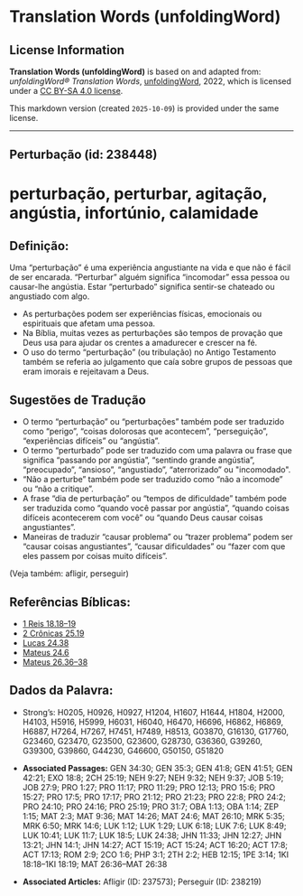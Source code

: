 # Translation Words (unfoldingWord)

## License Information

**Translation Words (unfoldingWord)** is based on and adapted from: _unfoldingWord® Translation Words_, [unfoldingWord](https://unfoldingword.org/utw), 2022, which is licensed under a [CC BY-SA 4.0 license](https://creativecommons.org/licenses/by-sa/4.0/legalcode.en).

This markdown version (created `2025-10-09`) is provided under the same license.



--------------------------------

## Perturbação (id: 238448)

perturbação, perturbar, agitação, angústia, infortúnio, calamidade
==================================================================

Definição:
----------

Uma “perturbação” é uma experiência angustiante na vida e que não é fácil de ser encarada. “Perturbar” alguém significa “incomodar” essa pessoa ou causar\-lhe angústia. Estar “perturbado” significa sentir\-se chateado ou angustiado com algo.

* As perturbações podem ser experiências físicas, emocionais ou espirituais que afetam uma pessoa.
* Na Bíblia, muitas vezes as perturbações são tempos de provação que Deus usa para ajudar os crentes a amadurecer e crescer na fé.
* O uso do termo “perturbação” (ou tribulação) no Antigo Testamento também se referia ao julgamento que caía sobre grupos de pessoas que eram imorais e rejeitavam a Deus.

Sugestões de Tradução
---------------------

* O termo “perturbação” ou “perturbações” também pode ser traduzido como “perigo”, “coisas dolorosas que acontecem”, “perseguição”, “experiências difíceis” ou “angústia”.
* O termo “perturbado” pode ser traduzido com uma palavra ou frase que significa “passando por angústia”, “sentindo grande angústia”, “preocupado”, “ansioso”, “angustiado”, “aterrorizado” ou "incomodado".
* “Não a perturbe” também pode ser traduzido como “não a incomode” ou “não a critique”.
* A frase “dia de perturbação” ou “tempos de dificuldade” também pode ser traduzida como “quando você passar por angústia”, “quando coisas difíceis acontecerem com você” ou “quando Deus causar coisas angustiantes”.
* Maneiras de traduzir “causar problema” ou “trazer problema” podem ser “causar coisas angustiantes”, “causar dificuldades” ou “fazer com que eles passem por coisas muito difíceis”.

(Veja também: afligir, perseguir)

Referências Bíblicas:
---------------------

* [1 Reis 18\.18–19](https://ref.ly/1Kgs18:18-1Kgs18:19)
* [2 Crônicas 25\.19](https://ref.ly/2Chr25:19)
* [Lucas 24\.38](https://ref.ly/Luke24:38)
* [Mateus 24\.6](https://ref.ly/Matt24:6)
* [Mateus 26\.36–38](https://ref.ly/Matt26:36-Matt26:38)

Dados da Palavra:
-----------------

* Strong’s: H0205, H0926, H0927, H1204, H1607, H1644, H1804, H2000, H4103, H5916, H5999, H6031, H6040, H6470, H6696, H6862, H6869, H6887, H7264, H7267, H7451, H7489, H8513, G03870, G16130, G17760, G23460, G23470, G23500, G23600, G28730, G36360, G39260, G39300, G39860, G44230, G46600, G50150, G51820

* **Associated Passages:** GEN 34:30; GEN 35:3; GEN 41:8; GEN 41:51; GEN 42:21; EXO 18:8; 2CH 25:19; NEH 9:27; NEH 9:32; NEH 9:37; JOB 5:19; JOB 27:9; PRO 1:27; PRO 11:17; PRO 11:29; PRO 12:13; PRO 15:6; PRO 15:27; PRO 17:5; PRO 17:17; PRO 21:12; PRO 21:23; PRO 22:8; PRO 24:2; PRO 24:10; PRO 24:16; PRO 25:19; PRO 31:7; OBA 1:13; OBA 1:14; ZEP 1:15; MAT 2:3; MAT 9:36; MAT 14:26; MAT 24:6; MAT 26:10; MRK 5:35; MRK 6:50; MRK 14:6; LUK 1:12; LUK 1:29; LUK 6:18; LUK 7:6; LUK 8:49; LUK 10:41; LUK 11:7; LUK 18:5; LUK 24:38; JHN 11:33; JHN 12:27; JHN 13:21; JHN 14:1; JHN 14:27; ACT 15:19; ACT 15:24; ACT 16:20; ACT 17:8; ACT 17:13; ROM 2:9; 2CO 1:6; PHP 3:1; 2TH 2:2; HEB 12:15; 1PE 3:14; 1KI 18:18–1KI 18:19; MAT 26:36–MAT 26:38
* **Associated Articles:** Afligir (ID: 237573); Perseguir (ID: 238219)

